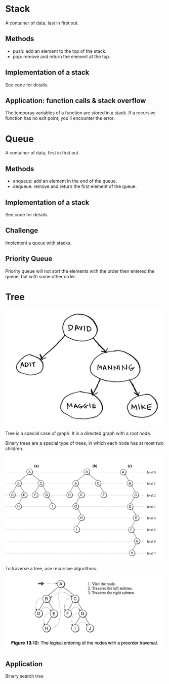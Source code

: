 # Stack

A container of data, last in first out.

## Methods

* push: add an element to the top of the stack.
* pop: remove and return the element at the top.

## Implementation of a stack

See code for details.

## Application: function calls & stack overflow

The temporay variables of a function are stored in a stack.
If a recursive function has no exit point, you'll encounter the error.

# Queue

A container of data, first in first out.

## Methods

* enqueue: add an element in the end of the queue.
* dequeue: remove and return the first element of the queue.

## Implementation of a stack

See code for details.

## Challenge

Implement a queue with stacks.

## Priority Queue

Priority queue will not sort the elements with the order then entered the queue, but with some other order.

# Tree

![](./family_tree.png)

Tree is a special case of graph. It is a directed graph with a root node.

Binary trees are a special type of trees, in which each node has at most two children.

![](./binary_tree.png)

To traverse a tree, use recursive algorithms.

![](./preorder.png)

## Application

Binary search tree